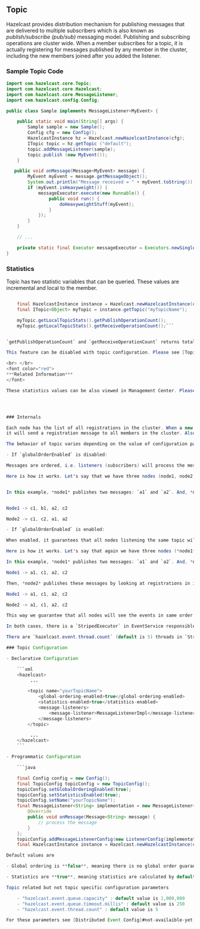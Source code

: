 ## Topic

Hazelcast provides distribution mechanism for publishing messages that are delivered to multiple subscribers which is also known as *publish/subscribe (pub/sub)* messaging model. Publishing and subscribing operations are cluster wide. When a member subscribes for a topic, it is actually registering for messages published by any member in the cluster, including the new members joined after you added the listener.

### Sample Topic Code

```java
import com.hazelcast.core.Topic;
import com.hazelcast.core.Hazelcast;
import com.hazelcast.core.MessageListener;
import com.hazelcast.config.Config;

public class Sample implements MessageListener<MyEvent> {

    public static void main(String[] args) {
        Sample sample = new Sample();
        Config cfg = new Config();
        HazelcastInstance hz = Hazelcast.newHazelcastInstance(cfg);
        ITopic topic = hz.getTopic ("default");
        topic.addMessageListener(sample);
        topic.publish (new MyEvent());
    }

   public void onMessage(Message<MyEvent> message) {
        MyEvent myEvent = message.getMessageObject();
        System.out.println("Message received = " + myEvent.toString());
        if (myEvent.isHeavyweight()) {
            messageExecutor.execute(new Runnable() {
                public void run() {
                    doHeavyweightStuff(myEvent);
                }
            });
        }
    }

    // ...

    private static final Executor messageExecutor = Executors.newSingleThreadExecutor();
}
```


### Statistics

Topic has two statistic variables that can be queried. These values are incremental and local to the member.

```java

    final HazelcastInstance instance = Hazelcast.newHazelcastInstance(config);
    final ITopic<Object> myTopic = instance.getTopic("myTopicName");

    myTopic.getLocalTopicStats().getPublishOperationCount();
    myTopic.getLocalTopicStats().getReceiveOperationCount();```


`getPublishOperationCount` and `getReceiveOperationCount` returns total number of publishes and received messages since the start of this node, respectively. Please note that, these values are not backed up and if the node goes down, they will be lost.

This feature can be disabled with topic configuration. Please see [Topic Configuration](#topic-configuration).

<br> </br>
<font color="red">
***Related Information***
</font>

These statistics values can be also viewed in Management Center. Please see [Topics](#topics).




### Internals

Each node has the list of all registrations in the cluster. When a new node is registered for a topic,
it will send a registration message to all members in the cluster. Also, when a new node joins the cluster, it will receive all registrations made so far in the cluster.

The behavior of topic varies depending on the value of configuration parameter `globalOrderEnabled`.

- If `globalOrderEnabled` is disabled:

Messages are ordered, i.e. listeners (subscribers) will process the messages in the order they are actually published. If cluster member M publishes messages *m1*, *m2*, *m3*,...,*mn* to a topic **T**, then Hazelcast makes sure that all of the subscribers of topic **T** will receive and process *m1*, *m2*, *m3*,...,*mn* in the given order.

Here is how it works. Let's say that we have three nodes (node1, node2 and node3) and that *node1* and *node2* are registered to a topic named `news`. Notice that, all three nodes know that *node1* and *node2* registered to `news`.


In this example, *node1* publishes two messages: `a1` and `a2`. And, *node3* publishes two messages: `c1` and `c2`. When *node1* and *node3* publishes a message, they will check their local list for registered nodes. They discover that *node1* and *node2* are in the list. Then, it fires messages to those nodes. One of the possible order of messages received can be following.


Node1 -> c1, b1, a2, c2

Node2 -> c1, c2, a1, a2

- If `globalOrderEnabled` is enabled:

When enabled, it guarantees that all nodes listening the same topic will get messages in the same order.

Here is how it works. Let's say that again we have three nodes (*node1*, *node2* and *node3*) and that *node1* and *node2* are registered to a topic named `news`. Notice that all three nodes know that *node1* and *node2* registered to `news`.

In this example, *node1* publishes two messages: `a1` and `a2`. And, *node3* publishes two messages: `c1` and `c2`. When a node publishes messages over topic `news`, it first calculates which partition `news` ID corresponds to. Then, send an operation to owner of the partition for that node to publish messages. Let's assume that `news` corresponds to a partition that *node2* owns. Then, *node1* and *node3* first sends all messages to *node2*. Assume that the messages are published in the following order.

Node1 -> a1, c1, a2, c2

Then, *node2* publishes these messages by looking at registrations in its local list. It sends these messages to *node1* and *node2* (it will make a local dispatch for itself).

Node1 -> a1, c1, a2, c2

Node2 -> a1, c1, a2, c2

This way we guarantee that all nodes will see the events in same order.

In both cases, there is a `StripedExecutor` in EventService responsible for dispatching the received message. For all events in Hazelcast, the order that events are generated and the order they are published to the user are guaranteed to be the same via this `StripedExecutor`. 

There are `hazelcast.event.thread.count` (default is 5) threads in `StripedExecutor`. For a specific event source (for topic, for a particular topic name), `hash of that source's name % 5` gives the ID of responsible thread. Note that, there can be another event source (`entryListener` of a map, item listener of a collection, etc.) corresponding to same thread. In order not to make other messages to block, heavy process should not be done in this thread. If there is a time consuming work needs to be done, the work should be handed over to another thread. Please see [Sample Topic Code](#sample-topic-code).

### Topic Configuration

- Declarative Configuration

    ```xml
    <hazelcast>
         ...

        <topic name="yourTopicName">
            <global-ordering-enabled>true</global-ordering-enabled>
            <statistics-enabled>true</statistics-enabled>
            <message-listeners>
                <message-listener>MessageListenerImpl</message-listener>
            </message-listeners>
        </topic>

         ...
    </hazelcast>
    ```

- Programmatic Configuration

    ```java

    final Config config = new Config();
    final TopicConfig topicConfig = new TopicConfig();
    topicConfig.setGlobalOrderingEnabled(true);
    topicConfig.setStatisticsEnabled(true);
    topicConfig.setName("yourTopicName");
    final MessageListener<String> implementation = new MessageListener<String>() {
        @Override
        public void onMessage(Message<String> message) {
            // process the message
        }
    };
    topicConfig.addMessageListenerConfig(new ListenerConfig(implementation));
    final HazelcastInstance instance = Hazelcast.newHazelcastInstance(config)```

Default values are

- Global ordering is **false**, meaning there is no global order guarantee by default.

- Statistics are **true**, meaning statistics are calculated by default.

Topic related but not topic specific configuration parameters

    - "hazelcast.event.queue.capacity" : default value is 1,000,000
    - "hazelcast.event.queue.timeout.millis" : default value is 250
    - "hazelcast.event.thread.count" : default value is 5

For these parameters see [Distributed Event Config]#not-availaible-yet


